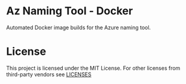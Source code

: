 # Az Naming Tool - Docker

Automated Docker image builds for the Azure naming tool.

# License

This project is licensed under the MIT License. For other licenses from third-party vendors see [LICENSES](LICENSES/index.md)
